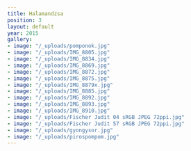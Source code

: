 ```yaml
---
title: Halamandzsa
position: 3
layout: default
year: 2015
gallery:
- image: "/_uploads/pomponok.jpg"
- image: "/_uploads/IMG_8805.jpg"
- image: "/_uploads/IMG_8834.jpg"
- image: "/_uploads/IMG_8869.jpg"
- image: "/_uploads/IMG_8872.jpg"
- image: "/_uploads/IMG_8875.jpg"
- image: "/_uploads/IMG_8879x.jpg"
- image: "/_uploads/IMG_8885.jpg"
- image: "/_uploads/IMG_8892.jpg"
- image: "/_uploads/IMG_8893.jpg"
- image: "/_uploads/IMG_8910.jpg"
- image: "/_uploads/Fischer Judit 04 sRGB JPEG 72ppi.jpg"
- image: "/_uploads/Fischer Judit 57 sRGB JPEG 72ppi.jpg"
- image: "/_uploads/gyongysor.jpg"
- image: "/_uploads/pirospompom.jpg"
---
```


